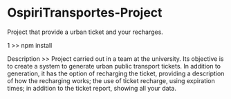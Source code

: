 # OspiriTransportes-Project
Project that provide a urban ticket and your recharges.

1 >> npm install 

Description >> 
Project carried out in a team at the university. 
Its objective is to create a system to generate urban public transport tickets. 
In addition to generation, it has the option of recharging the ticket, providing a description of how the recharging works; the use of ticket recharge,
using expiration times; in addition to the ticket report, showing all your data.

